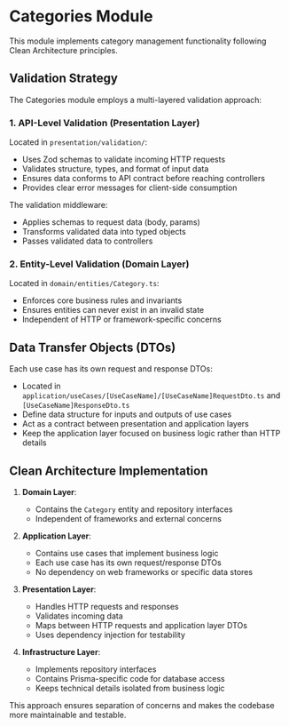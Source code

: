 # Categories Module

This module implements category management functionality following Clean Architecture principles.

## Validation Strategy

The Categories module employs a multi-layered validation approach:

### 1. API-Level Validation (Presentation Layer)

Located in `presentation/validation/`:
- Uses Zod schemas to validate incoming HTTP requests
- Validates structure, types, and format of input data
- Ensures data conforms to API contract before reaching controllers
- Provides clear error messages for client-side consumption

The validation middleware:
- Applies schemas to request data (body, params)
- Transforms validated data into typed objects
- Passes validated data to controllers

### 2. Entity-Level Validation (Domain Layer)

Located in `domain/entities/Category.ts`:
- Enforces core business rules and invariants
- Ensures entities can never exist in an invalid state
- Independent of HTTP or framework-specific concerns

## Data Transfer Objects (DTOs)

Each use case has its own request and response DTOs:
- Located in `application/useCases/[UseCaseName]/[UseCaseName]RequestDto.ts` and `[UseCaseName]ResponseDto.ts`
- Define data structure for inputs and outputs of use cases 
- Act as a contract between presentation and application layers
- Keep the application layer focused on business logic rather than HTTP details

## Clean Architecture Implementation

1. **Domain Layer**:
   - Contains the `Category` entity and repository interfaces
   - Independent of frameworks and external concerns

2. **Application Layer**:
   - Contains use cases that implement business logic
   - Each use case has its own request/response DTOs
   - No dependency on web frameworks or specific data stores

3. **Presentation Layer**:
   - Handles HTTP requests and responses
   - Validates incoming data
   - Maps between HTTP requests and application layer DTOs
   - Uses dependency injection for testability

4. **Infrastructure Layer**:
   - Implements repository interfaces
   - Contains Prisma-specific code for database access
   - Keeps technical details isolated from business logic

This approach ensures separation of concerns and makes the codebase more maintainable and testable. 